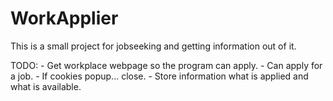 # WorkApplier
This is a small project for jobseeking and getting information out of it.


TODO: 
    - Get workplace webpage so the program can apply.
    - Can apply for a job.
    - If cookies popup... close.
    - Store information what is applied and what is available.
